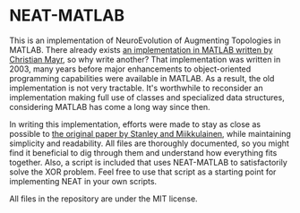 # NEAT-MATLAB

This is an implementation of NeuroEvolution of Augmenting Topologies in MATLAB. There already exists [an implementation in MATLAB written by Christian Mayr](http://nn.cs.utexas.edu/?neatmatlab), so why write another? That implementation was written in 2003, many years before major enhancements to object-oriented programming capabilities were available in MATLAB. As a result, the old implementation is not very tractable. It's worthwhile to reconsider an implementation making full use of classes and specialized data structures, considering MATLAB has come a long way since then.

In writing this implementation, efforts were made to stay as close as possible to [the original paper by Stanley and Miikkulainen](http://nn.cs.utexas.edu/downloads/papers/stanley.ec02.pdf), while maintaining simplicity and readability. All files are thoroughly documented, so you might find it beneficial to dig through them and understand how everything fits together. Also, a script is included that uses NEAT-MATLAB to satisfactorily solve the XOR problem. Feel free to use that script as a starting point for implementing NEAT in your own scripts.

All files in the repository are under the MIT license.
